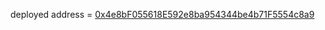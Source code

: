 
deployed address = [0x4e8bF055618E592e8ba954344be4b71F5554c8a9](https://rinkeby.etherscan.io/address/0x4e8bF055618E592e8ba954344be4b71F5554c8a9#code)
